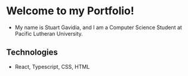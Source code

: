 # Welcome to my Portfolio!

- My name is Stuart Gavidia, and I am a Computer Science Student at Pacific Lutheran University.

## Technologies

- React, Typescript, CSS, HTML

